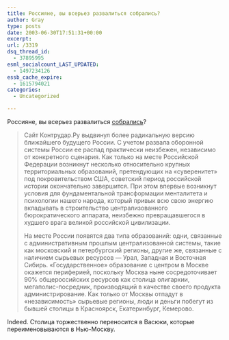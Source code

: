 ```yaml
---
title: Россияне, вы всерьез развалиться собрались?
author: Gray
type: posts
date: 2003-06-30T17:51:31+00:00
excerpt:
url: /3319
dsq_thread_id:
  - 37895995
esml_socialcount_LAST_UPDATED:
  - 1497234126
essb_cache_expire:
  - 1615794021
categories:
  - Uncategorized

---
```








Россияне, вы всерьез развалиться <a href="http://www.vn.ru/030620/0620-11-20.html" target="_blank">собрались</a>?

> Сайт Контрудар.Ру выдвинул более радикальную версию ближайшего будущего России. С учетом развала оборонной системы России ее распад практически неизбежен, независимо от конкретного сценария. Как только на месте Российской Федерации возникнут несколько относительно крупных территориальных образований, претендующих на &laquo;суверенитет&raquo; под покровительством США, советский период российской истории окончательно завершится. При этом впервые возникнут условия для фундаментальной трансформации менталитета и психологии нашего народа, который привык всю свою энергию вкладывать в строительство централизованного бюрократического аппарата, неизбежно превращавшегося в худшего врага великой российской цивилизации.
> 
> На месте России появятся два типа образований: одни, связанные с административным прошлым централизованной системы, такие как московский и петербургский регионы, другие же, связанные с наличием сырьевых ресурсов &#8212; Урал, Западная и Восточная Сибирь. &laquo;Государственное&raquo; образование с центром в Москве окажется периферией, поскольку Москва ныне сосредоточивает 90% общероссийских ресурсов как столица олигархии, мегаполис-посредник, производящий в качестве своего продукта администрирование. Как только от Москвы отпадут в &laquo;независимость&raquo; сырьевые регионы, люди и деньги побегут из бывшей столицы в Красноярск, Екатеринбург, Кемерово.

Indeed. Столица торжественно переносится в Васюки, которые переименовываются в Нью-Москву.
